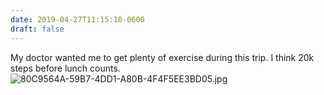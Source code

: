 ```yaml
---
date: 2019-04-27T11:15:10-0600
draft: false
---
```




My doctor wanted me to get plenty of exercise during this trip. I think 20k steps before lunch counts. ![80C9564A-59B7-4DD1-A80B-4F4F5EE3BD05.jpg](http://ianwhitney.micro.blog/uploads/2019/46d85b3bef.jpg)



